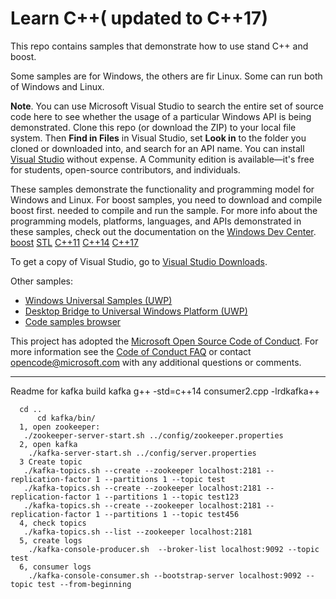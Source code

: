 
# Learn C++( updated to C++17)

This repo contains samples that demonstrate
how to use stand C++ and boost.

Some samples are for Windows, the others are fir Linux. Some can run both of Windows and Linux.

**Note**. You can use Microsoft Visual Studio to search the entire set of source code here to see whether the usage of a particular Windows API is being demonstrated. Clone this repo (or download the ZIP) to your local file system. Then **Find in Files** in Visual Studio, set **Look in** to the folder you cloned or downloaded into, and search for an API name. You can install [Visual Studio](https://visualstudio.microsoft.com/downloads/) without expense. A Community edition is available&mdash;it's free for students, open-source contributors, and individuals.

These samples demonstrate the functionality and programming model
for Windows and Linux.
For boost samples, you need to download and compile boost first.
needed to compile and run the sample.
For more info about the programming models, platforms, languages,
and APIs demonstrated in these samples,
check out the documentation on the
[Windows Dev Center](http://go.microsoft.com/fwlink/?LinkID=532421).
[boost](https://www.boost.org)
[STL](https://www.cplusplus.com/reference/stl/)
[C++11](https://en.cppreference.com/w/cpp/11)
[C++14](https://en.cppreference.com/w/cpp/14)
[C++17](https://en.cppreference.com/w/cpp/17)

To get a copy of Visual Studio, go to
[Visual Studio Downloads](http://go.microsoft.com/fwlink/p/?linkid=301697).

Other samples:

- [Windows Universal Samples (UWP)](https://github.com/Microsoft/Windows-universal-samples)
- [Desktop Bridge to Universal Windows Platform (UWP)](https://github.com/Microsoft/DesktopBridgeToUWP-Samples)
- [Code samples browser](https://docs.microsoft.com/samples/)

This project has adopted the [Microsoft Open Source Code of Conduct](https://opensource.microsoft.com/codeofconduct/).
For more information see the [Code of Conduct FAQ](https://opensource.microsoft.com/codeofconduct/faq/)
or contact [opencode@microsoft.com](mailto:opencode@microsoft.com) with any additional questions or comments.

-----
Readme for kafka
build kafka g++ -std=c++14 consumer2.cpp  -lrdkafka++

```
  cd ..
      cd kafka/bin/
  1, open zookeeper:
   ./zookeeper-server-start.sh ../config/zookeeper.properties
  2, open kafka
    ./kafka-server-start.sh ../config/server.properties 
  3 Create topic 
   ./kafka-topics.sh --create --zookeeper localhost:2181 --replication-factor 1 --partitions 1 --topic test
   ./kafka-topics.sh --create --zookeeper localhost:2181 --replication-factor 1 --partitions 1 --topic test123
   ./kafka-topics.sh --create --zookeeper localhost:2181 --replication-factor 1 --partitions 1 --topic test456
  4, check topics
   ./kafka-topics.sh --list --zookeeper localhost:2181 
  5, create logs
    ./kafka-console-producer.sh  --broker-list localhost:9092 --topic test
  6, consumer logs
    ./kafka-console-consumer.sh --bootstrap-server localhost:9092 --topic test --from-beginning

```

